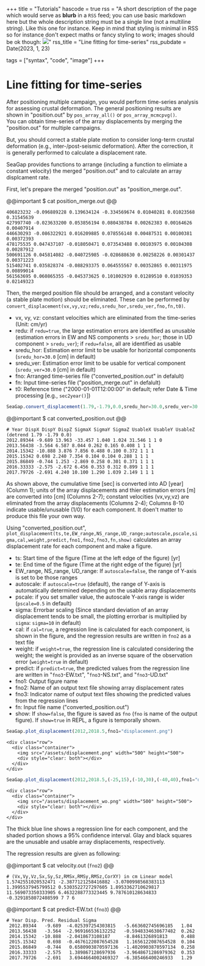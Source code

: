 +++
title = "Tutorials"
hascode = true
rss = "A short description of the page which would serve as **blurb** in a `RSS` feed; you can use basic markdown here but the whole description string must be a single line (not a multiline string). Like this one for instance. Keep in mind that styling is minimal in RSS so for instance don't expect maths or fancy styling to work; images should be ok though: ![](https://upload.wikimedia.org/wikipedia/en/b/b0/Rick_and_Morty_characters.jpg)"
rss_title = "Line fitting for time-series"
rss_pubdate = Date(2023, 1, 23)

tags = ["syntax", "code", "image"]
+++

# Line fitting for time-series

After positioning multiple campaign, you would perform time-series analysis for assessing crustal deformation.
The general positioning results are shown in "position.out" by `pos_array_all()` or `pos_array_mcmcpvg()`.                                                              
You can obtain time-series of the array displacements by merging the "position.out" for multiple campaigns.

But, you should correct a stable plate motion to consider long-term crustal deformation (e.g., inter-/post-seismic deformation).
After the correction, it is generally performed to calculate a displacement rate.

SeaGap provides functions to arrange (including a function to elimiate a constant velocity) the merged "position.out" and to calculate an array displcament rate.

First, let's prepare the merged "position.out" as "position\_merge.out".

@@important
 \$ cat position\_merge.out
@@
```plaintext
406823232 -0.096889228 0.139634124 -0.334569674 0.01040281 0.01023568 0.31545639
427997740 -0.023633200 0.053856194 0.080438784 0.00262383 0.00164626 0.00407914
446630293 -0.086322921 0.016209885 0.078556148 0.00487531 0.00100381 0.00372393
478175535 0.047437107 -0.018050471 0.073543488 0.00103975 0.00104308 0.00287912
500691126 0.045814082 -0.040725985 -0.028688630 0.00258226 0.00301437 0.00371223
515402741 0.035828374 -0.088293375 0.064555567 0.00352865 0.00311975 0.00899014
561563695 0.060865355 -0.045373625 0.101002939 0.01289510 0.01039353 0.02149323
```

Then, the merged position file should be arranged, and a constant velocity (a stable plate motion) should be eliminated.
These can be performed by `convert_displacement(vx,vy,vz;redu,sredu_hor,sredu_ver,fno,fn,t0)`.
* vx, vy, vz: constant velocities which are eliminated from the time-series (Unit: cm/yr)
* redu: if `redu=true`, the large estimation errors are identified as unusable (estimation errors in EW and NS components > `sredu_hor`; those in UD component > `sredu_ver`); if `redu=false`, all are identified as usable
* sredu\_hor: Estimation error limit to be usable for horizontal components (`sredu_hor=30.0` [cm] in default)
* sredu\_ver: Estimation error limit to be usable for vertical component (`sredu_ver=30.0` [cm] in default)
* fno: Arranged time-series file ("converted\_position.out" in defalult)
* fn: Input time-series file ("position\_merge.out" in defalult)
* t0: Reference time ("2000-01-01T12:00:00" in default; refer Date & Time processing [e.g., `sec2year()`])

```julia
SeaGap.convert_displacement(1.79,-1.79,0.0,sredu_hor=30.0,sredu_ver=30.0,fno="converted_position.out")
```

@@important
\$ cat converted\_position.out
@@
```plaintext
# Year DispX DispY DispZ SigmaX SigmaY SigmaZ UsableX UsableY UsableZ (detrend 1.79 -1.79 0.0)
2012.89344 -9.689 13.963 -33.457 1.040 1.024 31.546 1 1 0
2013.56438 -3.564 6.587 8.044 0.262 0.165 0.408 1 1 1
2014.15342 -10.888 3.876 7.856 0.488 0.100 0.372 1 1 1
2015.15342 0.698 2.240 7.354 0.104 0.104 0.288 1 1 1
2015.86849 -0.744 1.253 -2.869 0.258 0.301 0.371 1 1 1
2016.33333 -2.575 -2.672 6.456 0.353 0.312 0.899 1 1 1
2017.79726 -2.691 4.240 10.100 1.290 1.039 2.149 1 1 1
```

As shown above, the cumulative time [sec] is converted into AD [year] \(Column 1);
 units of the array displacements and thier estimation errors [m] are converted into [cm] \(Columns 2-7);
 constant velocities (vx,vy,vz) are eliminated from the array displacements (Columns 2-4);
 Columns 8-10 indicate usable/unusable (1/0) for each component.
It doen't matter to produce this file your own way.

Using "converted\_position.out", `plot_displacement(ts,te,EW_range,NS_range,UD_range;autoscale,pscale,sigma,cal,weight,predict,fno1,fno2,fno3,fn,show)` calculates an array displacement rate for each component and make a figure.
* ts: Start time of the figure (Time at the left edge of the figure) [yr]
* te: End time of the figure (Time at the right edge of the figure) [yr]
* EW\_range, NS\_range, UD\_range: If `autoscale=false`, the range of Y-axis is set to be those ranges
* autoscale: if `autoscale=true` (default), the range of Y-axis is automatically determined depending on the usable array displacements
* pscale: if you set smaller value, the autoscale Y-axis range is wider (`pscale=0.5` in default)
* sigma: Errorbar scaling (Since standard deviation of an array displacement tends to be small, the plotting errorbar is multiplied by `sigma`: `sigma=10` in default)
* cal: if `cal=true`, a regression line is calculated for each component, is shown in the figure, and the regression results are written in `fno2` as a text file
* weight: if `weight=true`, the regression line is calculated considering the weight; the weight is provided as an inverse square of the observation error (`weight=true` in default)
* predict: if `predict=true`, the predicted values from the regression line are written in "`fno3`-EW.txt", "`fno3`-NS.txt", and "`fno3`-UD.txt"
* fno1: Output figure name
* fno2: Name of an output text file showing array displacement rates
* fno3: Indicator name of output text files showing the predicted values from the regression lines
* fn: Input file name ("converted\_position.out")
* show:  If `show=false`, the figure is saved as `fno` (`fno` is name of the output figure). If `show=true` in REPL, a figure is temporally shown.

```julia
SeaGap.plot_displacement(2012,2018.5,fno1="displacement.png")
```

~~~
<div class="row">
  <div class="container">
    <img src="/assets/displacement.png" width="500" height="500">
    <div style="clear: both"></div>
  </div>
</div>
~~~


```julia
SeaGap.plot_displacement(2012,2018.5,(-25,15),(-10,30),(-40,40),fno1="displacement_wo.png",autoscale=false,cal=false)
```

~~~
<div class="row">
  <div class="container">
    <img src="/assets/displacement_wo.png" width="500" height="500">
    <div style="clear: both"></div>
  </div>
</div>
~~~

The thick blue line shows a regression line for each component, and the shaded portion shows a 95% confidence interval.
Glay and black squares are the unusable and usable array displacements, respectively.

The regression results are given as following:

@@important
\$ cat velocity.out (`fno2`) 
@@
```plaintext
# (Vx,Vy,Vz,Sx,Sy,Sz,RMSx,RMSy,RMSz,CorXY) in cm Linear model
1.5742551020532471 -2.3877121258416882 -3.0700998568383113 1.3995537945799512 0.5303522727297605 1.8953362710629817 11.569073350333905 6.4632288773323445 9.787610128634833 -0.3291858072408599 7 7 6
```

@@important
\$ cat predict-EW.txt (`fno3`)
@@
```plaintext
# Year Disp. Pred. Residual Sigma
 2012.89344   -9.689  -4.025397254303815   -5.663602745696185   1.04
 2013.56438   -3.564  -2.969166536132252   -0.5948334638677482  0.262
 2014.15342  -10.888  -2.0418673108187     -8.8461326891813     0.488
 2015.15342    0.698  -0.4676122087654528   1.1656122087654528  0.104
 2015.86849   -0.744   0.6580903870597136  -1.4020903870597134  0.258
 2016.33333   -2.575   1.389867128697936   -3.9648671286979362  0.353
 2017.79726   -2.691   3.6944664002469327  -6.385466400246933   1.29
```

